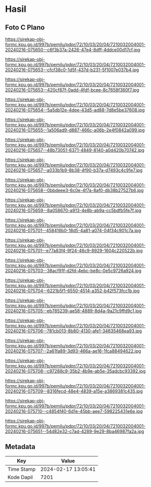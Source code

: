 # Hasil

## Foto C Plano

https://sirekap-obj-formc.kpu.go.id/997b/pemilu/pdpr/72/10/03/20/04/7210032004001-20240216-075650--c6f3b37a-2426-47e4-8dff-4ddce00d17cf.jpg

https://sirekap-obj-formc.kpu.go.id/997b/pemilu/pdpr/72/10/03/20/04/7210032004001-20240216-075653--cfcf38c0-1d5f-437d-b231-5f1007e037b4.jpg

https://sirekap-obj-formc.kpu.go.id/997b/pemilu/pdpr/72/10/03/20/04/7210032004001-20240216-075653--420cf87f-0add-4fdf-bcee-8c7658f360f7.jpg

https://sirekap-obj-formc.kpu.go.id/997b/pemilu/pdpr/72/10/03/20/04/7210032004001-20240216-075654--5a5db12e-4dee-43d5-ad88-7d8e5be37608.jpg

https://sirekap-obj-formc.kpu.go.id/997b/pemilu/pdpr/72/10/03/20/04/7210032004001-20240216-075655--1a506ad9-d887-466c-a06b-2e4f0842a099.jpg

https://sirekap-obj-formc.kpu.go.id/997b/pemilu/pdpr/72/10/03/20/04/7210032004001-20240216-075657--48b73051-6371-4849-8140-a0d420b70742.jpg

https://sirekap-obj-formc.kpu.go.id/997b/pemilu/pdpr/72/10/03/20/04/7210032004001-20240216-075657--a033b1b9-8b38-4f90-b37a-d7493c4c91e7.jpg

https://sirekap-obj-formc.kpu.go.id/997b/pemilu/pdpr/72/10/03/20/04/7210032004001-20240216-075658--0bbdeee3-6c0e-4f7a-8af0-db38b27527b6.jpg

https://sirekap-obj-formc.kpu.go.id/997b/pemilu/pdpr/72/10/03/20/04/7210032004001-20240216-075659--8a058670-a913-4e8b-ab9a-cc5bdfb5fe7f.jpg

https://sirekap-obj-formc.kpu.go.id/997b/pemilu/pdpr/72/10/03/20/04/7210032004001-20240216-075701--458416b0-18d5-4a81-a074-04f34c901c7a.jpg

https://sirekap-obj-formc.kpu.go.id/997b/pemilu/pdpr/72/10/03/20/04/7210032004001-20240216-075701--e77a83f4-9f24-46c9-8929-1604c220522b.jpg

https://sirekap-obj-formc.kpu.go.id/997b/pemilu/pdpr/72/10/03/20/04/7210032004001-20240216-075703--38acf91f-d2fd-4ebc-be8c-0e5c9726a924.jpg

https://sirekap-obj-formc.kpu.go.id/997b/pemilu/pdpr/72/10/03/20/04/7210032004001-20240216-075704--6221b5f1-6550-4514-a352-b42f573fcc1b.jpg

https://sirekap-obj-formc.kpu.go.id/997b/pemilu/pdpr/72/10/03/20/04/7210032004001-20240216-075705--eb785239-ae58-4889-8d4a-9a21c9ffd9c1.jpg

https://sirekap-obj-formc.kpu.go.id/997b/pemilu/pdpr/72/10/03/20/04/7210032004001-20240216-075706--781cb013-8b80-4130-afe1-34635468ea93.jpg

https://sirekap-obj-formc.kpu.go.id/997b/pemilu/pdpr/72/10/03/20/04/7210032004001-20240216-075707--2a61fa89-3d93-466a-ae16-1fca88494622.jpg

https://sirekap-obj-formc.kpu.go.id/997b/pemilu/pdpr/72/10/03/20/04/7210032004001-20240216-075708--c97288c9-35b2-4b9e-ab5e-35adcbc93392.jpg

https://sirekap-obj-formc.kpu.go.id/997b/pemilu/pdpr/72/10/03/20/04/7210032004001-20240216-075709--8316fecd-48e4-4839-a15e-a3869381c435.jpg

https://sirekap-obj-formc.kpu.go.id/997b/pemilu/pdpr/72/10/03/20/04/7210032004001-20240216-075710--c4854f40-6d1e-45bb-aee7-598225431e6e.jpg

https://sirekap-obj-formc.kpu.go.id/997b/pemilu/pdpr/72/10/03/20/04/7210032004001-20240216-075651--54d82e32-c7ad-4289-9e29-8ba46987fa2a.jpg


## Metadata

| Key        | Value               |
| ---------- | ------------------- |
| Time Stamp | 2024-02-17 13:05:41 |
| Kode Dapil | 7201                |



